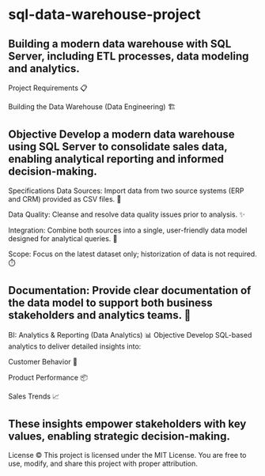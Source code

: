 # sql-data-warehouse-project
Building a modern data warehouse with SQL Server, including ETL processes, data modeling  and  analytics.
---
Project Requirements 📋

Building the Data Warehouse (Data Engineering) 🏗️

Objective
Develop a modern data warehouse using SQL Server to consolidate sales data, enabling analytical reporting and informed decision-making.
---
Specifications
Data Sources: Import data from two source systems (ERP and CRM) provided as CSV files. 📂

Data Quality: Cleanse and resolve data quality issues prior to analysis. ✨

Integration: Combine both sources into a single, user-friendly data model designed for analytical queries. 🔄

Scope: Focus on the latest dataset only; historization of data is not required. ⏱️

Documentation: Provide clear documentation of the data model to support both business stakeholders and analytics teams. 📄
---
BI: Analytics & Reporting (Data Analytics) 📊
Objective
Develop SQL-based analytics to deliver detailed insights into:

Customer Behavior 👥

Product Performance 📦

Sales Trends 📈

These insights empower stakeholders with key values, enabling strategic decision-making.
---
License ©️
This project is licensed under the MIT License. You are free to use, modify, and share this project with proper attribution.
